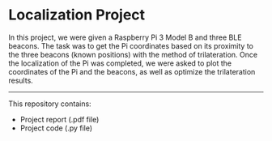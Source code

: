 # Localization Project

In this project, we were given a Raspberry Pi 3 Model B and three BLE beacons. The task was to get the Pi coordinates based on its proximity to the three beacons (known positions) with the method of trilateration. Once the localization of the Pi was completed, we were asked to plot the coordinates of the Pi and the beacons, as well as optimize the trilateration results.

---

This repository contains:
- Project report (.pdf file)
- Project code (.py file)
